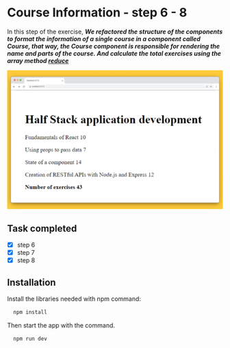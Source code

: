# Course Information - step 6 - 8

In this step of the exercise, ***We refactored the structure of the components to format the information of a single course in a component called Course, that way, the Course component is responsible for rendering the name and parts of the course. And calculate the total exercises using the array method <u>reduce</u>***

![Web app to show course information](./src/assets/step-6.webp)

## Task completed
- [x] step 6
- [x] step 7
- [x] step 8
## Installation

Install the libraries needed with npm command:
```bash
  npm install 
```
Then start the app with the command.
```bash
  npm run dev
```